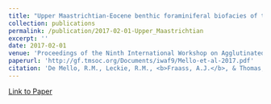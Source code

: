 ```yaml
---
title: "Upper Maastrichtian-Eocene benthic foraminiferal biofacies of the Brazilian margin, western South Atlantic"
collection: publications
permalink: /publication/2017-02-01-Upper_Maastrichtian
excerpt: ''
date: 2017-02-01
venue: 'Proceedings of the Ninth International Workshop on Agglutinated Foraminifera'
paperurl: 'http://gf.tmsoc.org/Documents/iwaf9/Mello-et-al-2017.pdf'
citation: 'De Mello, R.M., Leckie, R.M., <b>Fraass, A.J.</b>, & Thomas, E., 2017, Upper Maastrichtian-Eocene benthic foraminiferal biofacies of the Brazilian margin, western South Atlantic, <i>in</i> Kaminski, M., & Alegret, L., eds., <i>Proceedings of the Ninth International Workshop on Agglutinated Foraminifera</i>, Gzybowski Foundation Special Publication, 22, 119-161.'
---
```


[Link to Paper](http://gf.tmsoc.org/Documents/iwaf9/Mello-et-al-2017.pdf)

